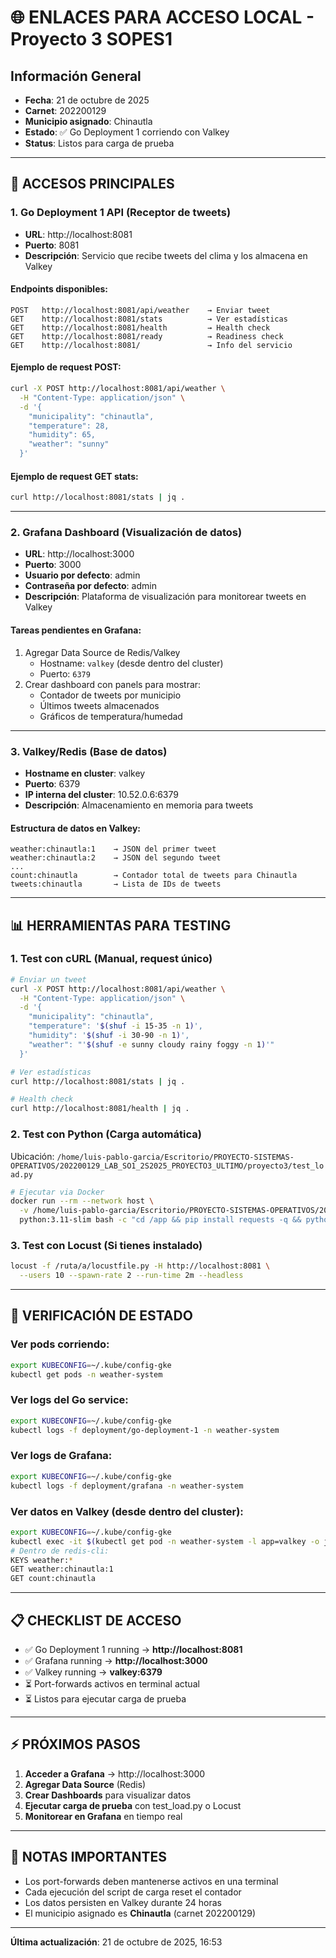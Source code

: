 # 🌐 ENLACES PARA ACCESO LOCAL - Proyecto 3 SOPES1

## Información General
- **Fecha**: 21 de octubre de 2025
- **Carnet**: 202200129
- **Municipio asignado**: Chinautla
- **Estado**: ✅ Go Deployment 1 corriendo con Valkey
- **Status**: Listos para carga de prueba

---

## 🎯 ACCESOS PRINCIPALES

### 1. **Go Deployment 1 API** (Receptor de tweets)
- **URL**: http://localhost:8081
- **Puerto**: 8081
- **Descripción**: Servicio que recibe tweets del clima y los almacena en Valkey

#### Endpoints disponibles:
```
POST   http://localhost:8081/api/weather    → Enviar tweet
GET    http://localhost:8081/stats          → Ver estadísticas
GET    http://localhost:8081/health         → Health check
GET    http://localhost:8081/ready          → Readiness check
GET    http://localhost:8081/               → Info del servicio
```

#### Ejemplo de request POST:
```bash
curl -X POST http://localhost:8081/api/weather \
  -H "Content-Type: application/json" \
  -d '{
    "municipality": "chinautla",
    "temperature": 28,
    "humidity": 65,
    "weather": "sunny"
  }'
```

#### Ejemplo de request GET stats:
```bash
curl http://localhost:8081/stats | jq .
```

---

### 2. **Grafana Dashboard** (Visualización de datos)
- **URL**: http://localhost:3000
- **Puerto**: 3000
- **Usuario por defecto**: admin
- **Contraseña por defecto**: admin
- **Descripción**: Plataforma de visualización para monitorear tweets en Valkey

#### Tareas pendientes en Grafana:
1. Agregar Data Source de Redis/Valkey
   - Hostname: `valkey` (desde dentro del cluster)
   - Puerto: `6379`
2. Crear dashboard con panels para mostrar:
   - Contador de tweets por municipio
   - Últimos tweets almacenados
   - Gráficos de temperatura/humedad

---

### 3. **Valkey/Redis** (Base de datos)
- **Hostname en cluster**: valkey
- **Puerto**: 6379
- **IP interna del cluster**: 10.52.0.6:6379
- **Descripción**: Almacenamiento en memoria para tweets

#### Estructura de datos en Valkey:
```
weather:chinautla:1    → JSON del primer tweet
weather:chinautla:2    → JSON del segundo tweet
...
count:chinautla        → Contador total de tweets para Chinautla
tweets:chinautla       → Lista de IDs de tweets
```

---

## 📊 HERRAMIENTAS PARA TESTING

### 1. **Test con cURL** (Manual, request único)
```bash
# Enviar un tweet
curl -X POST http://localhost:8081/api/weather \
  -H "Content-Type: application/json" \
  -d '{
    "municipality": "chinautla",
    "temperature": '$(shuf -i 15-35 -n 1)',
    "humidity": '$(shuf -i 30-90 -n 1)',
    "weather": "'$(shuf -e sunny cloudy rainy foggy -n 1)'"
  }'

# Ver estadísticas
curl http://localhost:8081/stats | jq .

# Health check
curl http://localhost:8081/health | jq .
```

### 2. **Test con Python** (Carga automática)
Ubicación: `/home/luis-pablo-garcia/Escritorio/PROYECTO-SISTEMAS-OPERATIVOS/202200129_LAB_SO1_2S2025_PROYECTO3_ULTIMO/proyecto3/test_load.py`

```bash
# Ejecutar via Docker
docker run --rm --network host \
  -v /home/luis-pablo-garcia/Escritorio/PROYECTO-SISTEMAS-OPERATIVOS/202200129_LAB_SO1_2S2025_PROYECTO3_ULTIMO/proyecto3:/app \
  python:3.11-slim bash -c "cd /app && pip install requests -q && python3 test_load.py"
```

### 3. **Test con Locust** (Si tienes instalado)
```bash
locust -f /ruta/a/locustfile.py -H http://localhost:8081 \
  --users 10 --spawn-rate 2 --run-time 2m --headless
```

---

## 🔧 VERIFICACIÓN DE ESTADO

### Ver pods corriendo:
```bash
export KUBECONFIG=~/.kube/config-gke
kubectl get pods -n weather-system
```

### Ver logs del Go service:
```bash
export KUBECONFIG=~/.kube/config-gke
kubectl logs -f deployment/go-deployment-1 -n weather-system
```

### Ver logs de Grafana:
```bash
export KUBECONFIG=~/.kube/config-gke
kubectl logs -f deployment/grafana -n weather-system
```

### Ver datos en Valkey (desde dentro del cluster):
```bash
export KUBECONFIG=~/.kube/config-gke
kubectl exec -it $(kubectl get pod -n weather-system -l app=valkey -o jsonpath='{.items[0].metadata.name}') -- redis-cli
# Dentro de redis-cli:
KEYS weather:*
GET weather:chinautla:1
GET count:chinautla
```

---

## 📋 CHECKLIST DE ACCESO

- ✅ Go Deployment 1 running → **http://localhost:8081**
- ✅ Grafana running → **http://localhost:3000**
- ✅ Valkey running → **valkey:6379**
- ⏳ Port-forwards activos en terminal actual
- ⏳ Listos para ejecutar carga de prueba

---

## ⚡ PRÓXIMOS PASOS

1. **Acceder a Grafana** → http://localhost:3000
2. **Agregar Data Source** (Redis)
3. **Crear Dashboards** para visualizar datos
4. **Ejecutar carga de prueba** con test_load.py o Locust
5. **Monitorear en Grafana** en tiempo real

---

## 📝 NOTAS IMPORTANTES

- Los port-forwards deben mantenerse activos en una terminal
- Cada ejecución del script de carga reset el contador
- Los datos persisten en Valkey durante 24 horas
- El municipio asignado es **Chinautla** (carnet 202200129)

---

**Última actualización**: 21 de octubre de 2025, 16:53
